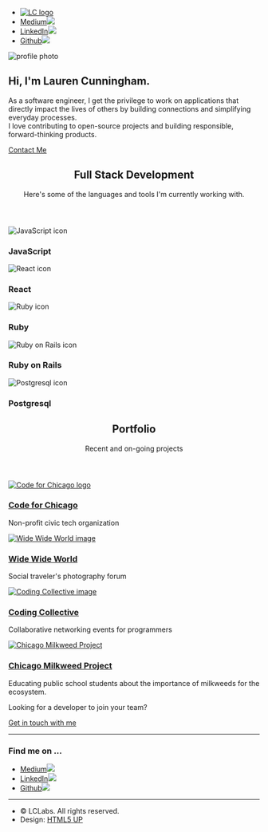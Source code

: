 <html>
	<head>
		<title>LC Labs</title>
		<meta charset="utf-8" />
		<link rel="icon" href="%PUBLIC_URL%/favicon.ico" />
		<meta name="viewport" content="width=device-width, initial-scale=1, user-scalable=no" />
		<link rel="stylesheet" href="assets/css/main.css" />
	</head>
	<body>
		<!-- Nav -->
			<nav id="nav">
				<ul class="container">
					<li><a href="#top"><img src="images/LC-logo.png" alt="LC logo"/></a></li>
					<li><a href="https://lauren-cun.medium.com/" class="icon brands"><span class="label">Medium</span><img src="images/medium2.jpeg"/></a></li>
					<li><a href="https://www.linkedin.com/in/lauren-cun/" class="icon brands"><span class="label">LinkedIn</span><img src="images/linkedin-logo.png"/></a></li>
					<li><a href="https://github.com/laurencun" class="icon brands"><span class="label">Github</span><img src="images/github-logo.png"/></a></li>
				</ul>
			</nav>
		<!-- Home -->
			<article id="top" class="wrapper style1">
				<div class="container">
					<div class="row">
						<div class="col-4 col-5-large col-12-medium">
							<span class="image fit"><img src="images/profile-photo.png" alt="profile photo" /></span>
						</div>
						<div class="col-8 col-7-large col-12-medium">
							<h2>Hi, I'm <strong>Lauren Cunningham</strong>.</h2>
							<p>As a software engineer, I get the privilege to work on applications that directly impact the lives of others by building connections and simplifying everyday processes.<br/>
							I love contributing to open-source projects and building responsible, forward-thinking products.</p>
							<a href='mailto:lauren.busbee@gmail.com' class="button large scrolly">Contact Me</a>
						</div>
					</div>
				</div>
			</article>
		<!-- Work -->
			<article id="work" class="wrapper style2">
				<div class="container">
					<header>
						<h2>Full Stack Development</h2>
						<p>Here's some of the languages and tools I'm currently working with.</p>
					</header>
					<div class="row aln-center">
						<div class="col-4 col-6-medium col-12-small">
							<section class="box style2">
								<span class="icon featured"><img src="images/js-icon.png" alt="JavaScript icon" /></span>
								<h3>JavaScript</h3>
							</section>
						</div>
						<div class="col-4 col-6-medium col-12-small">
							<section class="box style2">
								<span class="icon featured"><img src="images/react-icon.png" alt="React icon" /></span>
								<h3>React</h3>
							</section>
						</div>
						<div class="col-4 col-6-medium col-12-small">
							<section class="box style2">
								<span class="icon featured"><img src="images/ruby-icon.png" alt="Ruby icon" /></span>
								<h3>Ruby</h3>
							</section>
						</div>
						<div class="col-4 col-6-medium col-12-small">
							<section class="box style2">
								<span class="icon featured"><img src="images/ror-icon.png" alt="Ruby on Rails icon" /></span>
								<h3>Ruby on Rails</h3>
							</section>
						</div>
						<div class="col-4 col-6-medium col-12-small">
							<section class="box style2">
								<span class="icon featured"><img src="images/postgresql-icon2.png" alt="Postgresql icon" /></span>
								<h3>Postgresql</h3>
							</section>
						</div>
					</div>
				</div>
			</article>
		<!-- Portfolio -->
			<article id="portfolio" class="wrapper style3">
				<div class="container">
					<header>
						<h2>Portfolio</h2>
						<p>Recent and on-going projects</p>
					</header>
					<div class="row">
						<div class="col-4 col-6-medium col-12-small">
							<article class="box style2">
								<a href="https://codeforchicago.org/" class="image featured"><img src="images/cfc_logo_short.svg" alt="Code for Chicago logo" /></a>
								<h3><a href="https://codeforchicago.org/">Code for Chicago</a></h3>
								<p>Non-profit civic tech organization</p>
							</article>
						</div>
						<div class="col-4 col-6-medium col-12-small">
							<article class="box style2">
								<a href="http://ww-world.herokuapp.com/" class="image featured"><img src="images/wwworldsignup.jpeg" alt="Wide Wide World image" /></a>
								<h3><a href="http://ww-world.herokuapp.com/">Wide Wide World</a></h3>
								<p>Social traveler's photography forum</p>
							</article>
						</div>
						<div class="col-4 col-6-medium col-12-small">
							<article class="box style2">
								<a href="http://codingcollective.herokuapp.com/" class="image featured"><img src="images/smallkeyboard.png" alt="Coding Collective image" /></a>
								<h3><a href="http://codingcollective.herokuapp.com/">Coding Collective</a></h3>
								<p>Collaborative networking events for programmers</p>
							</article>
						</div>
						<div class="col-4 col-6-medium col-12-small">
							<article class="box style2">
								<a href="https://www.chimilkweed.com/" class="image featured"><img src="images/MomKid.png" alt="Chicago Milkweed Project" /></a>
								<h3><a href="https://www.chimilkweed.com/">Chicago Milkweed Project</a></h3>
								<p>Educating public school students about the importance of milkweeds for the ecosystem.</p>
							</article>
						</div>
					</div>
					<footer>
						<p>Looking for a developer to join your team?</p>
						<a href='mailto:lauren.busbee@gmail.com' class="button large scrolly">Get in touch with me</a>
					</footer>
				</div>
			</article>
		<!-- Contact -->
			<article id="contact" class="wrapper style4">
				<div class="container medium">
					<div class="row">
						<div class="col-12">
							<hr />
							<h3>Find me on ...</h3>
							<ul class="social">
								<li><a href="https://lauren-cun.medium.com/" class="icon brands"><span class="label">Medium</span><img src="images/medium2.jpeg"/></a></li>
								<li><a href="https://www.linkedin.com/in/lauren-cun/" class="icon brands"><span class="label">LinkedIn</span><img src="images/linkedin-logo.png"/></a></li>
								<li><a href="https://github.com/laurencun" class="icon brands"><span class="label">Github</span><img src="images/github-logo.png"/></a></li>
								<!--
								<li><a href="#" class="icon solid fa-rss"><span>RSS</span></a></li>
								<li><a href="#" class="icon brands fa-instagram"><span>Instagram</span></a></li>
								<li><a href="#" class="icon brands fa-foursquare"><span>Foursquare</span></a></li>
								<li><a href="#" class="icon brands fa-skype"><span>Skype</span></a></li>
								<li><a href="#" class="icon brands fa-soundcloud"><span>Soundcloud</span></a></li>
								<li><a href="#" class="icon brands fa-youtube"><span>YouTube</span></a></li>
								<li><a href="#" class="icon brands fa-blogger"><span>Blogger</span></a></li>
								<li><a href="#" class="icon brands fa-flickr"><span>Flickr</span></a></li>
								<li><a href="#" class="icon brands fa-vimeo"><span>Vimeo</span></a></li>
								-->
							</ul>
							<hr />
						</div>
					</div>
					<footer>
						<ul id="copyright">
							<li>&copy; LCLabs. All rights reserved.</li><li>Design: <a href="http://html5up.net">HTML5 UP</a></li>
						</ul>
					</footer>
				</div>
			</article>
		<!-- Scripts -->
			<script src="assets/js/jquery.min.js"></script>
			<script src="assets/js/jquery.scrolly.min.js"></script>
			<script src="assets/js/browser.min.js"></script>
			<script src="assets/js/breakpoints.min.js"></script>
			<script src="assets/js/util.js"></script>
			<script src="assets/js/main.js"></script>
	</body>
</html>